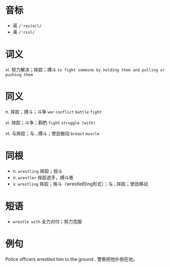 # 音标

- 英 `/'res(ə)l/`
- 美 `/'rɛsl/`

# 词义

vi. 努力解决；摔跤；搏斗
`to fight someone by holding them and pulling or pushing them`

# 同义

n. 摔跤；搏斗；斗争
`war` `conflict` `battle` `fight`

vi. 摔跤；斗争；斟酌
`fight` `struggle (with)`

vt. 与摔跤；与…搏斗；使劲搬动
`breast` `muscle`

# 同根

- n. `wrestling` 摔跤；扭斗
- n. `wrestler` 摔跤选手，搏斗者
- v. `wrestling` 摔跤；格斗（wrestle的ing形式）；与…摔跤；使劲移动

# 短语

- `wrestle with` 全力对付；努力克服

# 例句

Police officers wrestled him to the ground .
警察把他扑倒在地。


